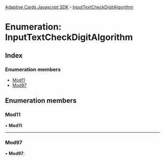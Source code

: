 [Adaptive Cards Javascript SDK](../README.md) › [InputTextCheckDigitAlgorithm](inputtextcheckdigitalgorithm.md)

# Enumeration: InputTextCheckDigitAlgorithm

## Index

### Enumeration members

* [Mod11](inputtextcheckdigitalgorithm.md#mod11)
* [Mod97](inputtextcheckdigitalgorithm.md#mod97)

## Enumeration members

###  Mod11

• **Mod11**:

___

###  Mod97

• **Mod97**:
